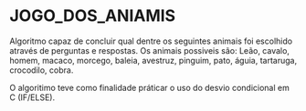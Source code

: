 # JOGO_DOS_ANIAMIS

Algoritmo capaz de concluir qual dentre os seguintes animais foi escolhido através de perguntas e respostas. Os animais possiveis são: Leão, cavalo, homem, macaco, morcego, baleia, avestruz, pinguim, pato, águia, tartaruga, crocodilo, cobra.

O algoritimo teve como finalidade práticar o uso do desvio condicional em C (IF/ELSE).